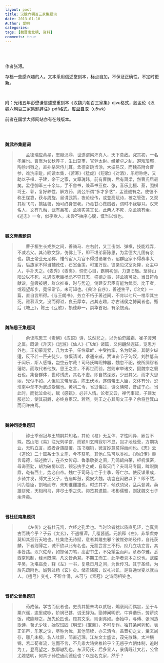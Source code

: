 ```yaml
---
layout: post
title: 汉魏六朝百三家集题词
date: 2013-01-10
Author: 愛唄
categories: 
tags: [魏晋南北朝, 资料]
comments: true
--- 
```


<br>
<br>

作者张溥。

存档一些感兴趣的人。文本采用信述堂刻本，标点自加，不保证正确性。不定时更新。

<br>

附：光绪五年彭懋谦信述堂重刻本《汉魏六朝百三家集》djvu格式，殷孟伦《汉魏六朝百三家集题辞注》pdf格式。[度盘自取](https://pan.baidu.com/s/14X7Vt1fEZcLKuYrdB64IGg)（u5wk）

前者在国学大师网站亦有在线版本。

<br>
<br>

**魏武帝集题词**

>&emsp;&emsp;孟德瑞应黄星，志窥汉鼎，世遂谓梁沛真人，天下莫敌。究其初，一名孝廉也。曹嵩为长秋养子，生出莫审，官登太尉。经董卓之乱，避难琅琊，陶徐州戮之，直扑杀常侍儿耳。孟德奋跳当涂，大振易汉，而魏虽附会曹参，难洗宗耻。间读本集，《苦寒》《猛虎》《短歌》《对酒》，乐府称绝，又助以子桓、子建，帝王之家，文章瑰玮，前有曹魏，后有萧梁，然曹氏居最矣。孟德御军三十余年，手不舍书，兼草书亚崔、张，音乐比桓、蔡，围棋埒王、郭，复好养性，解方药，周公所谓“多才多艺”，孟德诚有之。使彼不称王谋篡，获与周旋，昼讲武策，夜论经传，或登高赋诗，被之管弦，又观其射飞鸟，擒猛兽，殆可终身忘老。乃竟甘心做贼者，谓时不我容耳。汉末名人，文有孔融，武有吕布，孟德实兼其长。此两人不死，杀孟德有余。《述志》一令，似乎欺人，未尝不抽序心腹，慨当以慷也。

<br>

**魏文帝集题词**

>&emsp;&emsp;曹子桓生长戎旅之间，善骑马、左右射，又工击剑、弹棋，技能戏弄，不减若父。其诗歌文辞，仿佛上下，即不堪弟畜陈思，为孟德大儿固有余也。魏王帝业无足称，惟令宦人为官不得过诸署令，诏群臣家不得奏事太后，后族家不得当辅政任，石室金策，可宝万世。彼亲见汉室炎隆，女主中人，手扑灭之。《麦秀》《黍离》，恫伤心目，霸朝初创，力更旧辙。至待山阳公以不死，礼遇汉老臣杨彪不夺其志，盛德之事，非孟德可及。当日符命献谀，玺绶被躬，群众推奉，时与势迫，倘建安君臣有能为武庚、比干者，或观望却步，竟保常节，未可知也。《典论·自序》，善述生平，《论文》一篇，直自言所得。《与王朗书》，务立不朽于著述间，不肯以七尺一棺毕其生死。雅慕汉文，没而得谥，良云厚幸。占其志趣，亦古诸侯之博闻者也。甄后《塘上》，陈王《豆歌》，损德非一，崇华首阳，有余恨焉。

<br>

**魏陈思王集题词**

>&emsp;&emsp;余读陈思王《责躬》《应诏》诗，泫然悲之，以为伯奇履霜、崔子渡河之属。既读《升天》《远游》《仙人》《飞龙》诸篇，又何翩然遐征，览思方外也。王初蒙宠爱，几为太子，任性章衅，中受拘挛，名为懿亲，其朝夕纵适，反不若一匹夫徒步。慷慨请试，求通亲戚，贾谊奋节于匈奴，刘胜低首于闻乐，斯人感慨，岂空云尔哉！司马氏睥睨神器，魏忽不祀，彼所绸缪者藩防，而取代者他族，思王之言，不再世而验。然则审举诸文，固魏宗之磐石也。集备群体，世称绣虎，其名不虚。即自然深致，少逊其父，而才大思丽，兄似不如。人但见文帝居高，陈王伏地，遂谓帝王人臣，文体有分，恐淮南中垒不为武成受屈也。黄初二令，省愆悔过，诗文怫郁，音成于心。当此时，而犹泣金枕，赋《感甄》，必非人情。论者又云，禅代事起，子建发服悲泣，使其嗣爵，必终身臣汉。若然，则王之心其周文王乎？余将登箕山而问许由焉。

<br>

**魏钟司徒集题词**

>&emsp;&emsp;钟士季弱冠与王辅嗣并知名，其论《易》无互体、才性同异，厥旨不殊。然山阳《易》注光列学宫，而颍川玄辨寂尔不显，岂才地经营，方期功业，无暇立言，或者身族糜覆，策书烟销，微言妙意莫得而闻也。《志》云《道论》二十篇系士季文笔，今不获见，其他亡轶可以类推。《命妇传》善言母德，综述教训，在齐女传母、鲁季敬姜之间，乃鸣鹤白茅，枢机慎密，母诲至勤，胡为破蜀以后，顿忘执手之戒，自取灭门？夫司马专国，睥睨魏鼎，奄有西土，势必自帝。魏亡于司马与亡于士季，等亡尔。使反谋果成，步骑并发，缚文王父子，告庙衅鼓，奠安大魏，功岂在闳散以下？即不然，同为篡臣，割地而守，未知谁雌雄也。时违其才，倾跌须臾，乱兵登城，英雄骈死，天相司马，非尽士季之失。抑览其遗篇，彬彬儒雅，则犹魏文七子余泽矣。

<br>

**晋杜征南集题词**

>&emsp;&emsp;《左传》之有杜元凯，六经之孔孟也。当时论者犹以质直见轻，岂真贵古而贱今乎？子云《太玄》，不遇桓谭，几覆酱瓿。元凯释《左》，非挚虞亦莫知其孤行天地也。杜集绝无诗赋，意者其雕虫邪？彼惟弥纶经传，自讬获麟，下者则薄之，诚不欲以此有名也。元凯尝言三不朽，庶几立功立言，其事皆践。汉兴佐命，如酂侯刀笔，高密书生，不免望尘而拜。章奏尔雅，悉西京风制，经术既深，凡文皆余耳。不期工而工，此学者粪本之说也。武库平吴，功堪庙食，释《左》一书，复悬日月之间，为世传习。其于圣经，为后先疏附也，诚劳过杨《玄》矣。储君降服，议礼兴讥，是将通世变以就古人。《檀弓》变礼，不辞作俑，未可与《素冠》之诗同相笑也。

<br>

**晋荀公曾集题词**

>&emsp;&emsp;荀成侯，学古而佞者也。史责其援朱均以贰极，煽褒阎而偶震，至于斗粟兴谣，逾里成咏，阶祸已甚，诚无辞为。勖博闻明识，牛铎谐乐，劳薪炊饭，咸能辨之，茂先伦匹也。顾其文采，则谢弗如。泰始中，与傅、张同造歌诗，荀尤少味，始叹班固《明堂》《宝鼎》，不可复作。独其条问列和，表正笛声，乐家之论，尽称为优，其他简牍，亦云清令。盖晋初之文，羹玄尚存，雕几未极，名人吐辞，简直近理。江左文士盛谈，茂先散珠，太冲横锦，若二荀者流，忽而不言，不几乘大辂笑椎轮乎？无惑乎六朝体制，追时为工，登高望之，旗靡辙乱也。东汉荀氏，后多显人，景倩既让文若，公曾尤媿慈明，何其子孙位通而德俭也？以是名克家，然乎？

<br>
